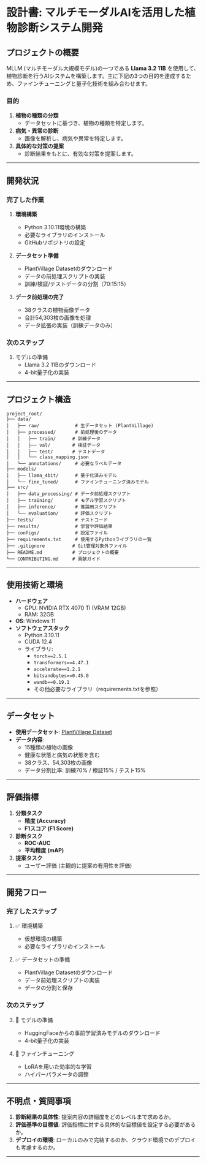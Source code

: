 # **設計書: マルチモーダルAIを活用した植物診断システム開発**

## **プロジェクトの概要**

MLLM (マルチモーダル大規模モデル)の一つである **Llama 3.2 11B** を使用して、植物診断を行うAIシステムを構築します。主に下記の3つの目的を達成するため、ファインチューニングと量子化技術を組み合わせます。

### **目的**
1. **植物の種類の分類**  
   - データセットに基づき、植物の種類を特定します。
2. **病気・異常の診断**  
   - 画像を解析し、病気や異常を特定します。
3. **具体的な対策の提案**  
   - 診断結果をもとに、有効な対策を提案します。

---

## **開発状況**

### **完了した作業**
1. **環境構築**
   - Python 3.10.11環境の構築
   - 必要なライブラリのインストール
   - GitHubリポジトリの設定

2. **データセット準備**
   - PlantVillage Datasetのダウンロード
   - データの前処理スクリプトの実装
   - 訓練/検証/テストデータの分割（70:15:15）

3. **データ前処理の完了**
   - 38クラスの植物画像データ
   - 合計54,303枚の画像を処理
   - データ拡張の実装（訓練データのみ）

### **次のステップ**
1. モデルの準備
   - Llama 3.2 11Bのダウンロード
   - 4-bit量子化の実装

---

## **プロジェクト構造**

```
project_root/
├── data/
│   ├── raw/             # 生データセット (PlantVillage)
│   ├── processed/       # 前処理後のデータ
│   │   ├── train/      # 訓練データ
│   │   ├── val/        # 検証データ
│   │   ├── test/       # テストデータ
│   │   └── class_mapping.json
│   └── annotations/     # 必要なラベルデータ
├── models/
│   ├── llama_4bit/      # 量子化済みモデル
│   └── fine_tuned/      # ファインチューニング済みモデル
├── src/
│   ├── data_processing/ # データ前処理スクリプト
│   ├── training/        # モデル学習スクリプト
│   ├── inference/       # 推論用スクリプト
│   └── evaluation/      # 評価スクリプト
├── tests/               # テストコード
├── results/             # 学習や評価結果
├── configs/             # 設定ファイル
├── requirements.txt     # 使用するPythonライブラリの一覧
├── .gitignore          # Git管理対象外ファイル
├── README.md           # プロジェクトの概要
└── CONTRIBUTING.md     # 貢献ガイド
```

---

## **使用技術と環境**

- **ハードウェア**
  - GPU: NVIDIA RTX 4070 Ti (VRAM 12GB)
  - RAM: 32GB
- **OS**: Windows 11
- **ソフトウェアスタック**
  - Python 3.10.11
  - CUDA 12.4
  - ライブラリ: 
    - `torch==2.5.1`
    - `transformers==4.47.1`
    - `accelerate==1.2.1`
    - `bitsandbytes==0.45.0`
    - `wandb==0.19.1`
    - その他必要なライブラリ（requirements.txtを参照）

---

## **データセット**

- **使用データセット**: [PlantVillage Dataset](https://www.kaggle.com/datasets/abdallahalidev/plantvillage-dataset)
- **データ内容**:
  - 15種類の植物の画像
  - 健康な状態と病気の状態を含む
  - 38クラス、54,303枚の画像
  - データ分割比率: 訓練70% / 検証15% / テスト15%

---

## **評価指標**

1. **分類タスク**
   - **精度 (Accuracy)**
   - **F1スコア (F1 Score)**
2. **診断タスク**
   - **ROC-AUC**
   - **平均精度 (mAP)**
3. **提案タスク**
   - ユーザー評価 (主観的に提案の有用性を評価)

---

## **開発フロー**

### **完了したステップ**
1. ✅ 環境構築
   - 仮想環境の構築
   - 必要なライブラリのインストール

2. ✅ データセットの準備
   - PlantVillage Datasetのダウンロード
   - データ前処理スクリプトの実装
   - データの分割と保存

### **次のステップ**
3. 🔄 モデルの準備
   - HuggingFaceからの事前学習済みモデルのダウンロード
   - 4-bit量子化の実装

4. 📝 ファインチューニング
   - LoRAを用いた効率的な学習
   - ハイパーパラメータの調整

---

## **不明点・質問事項**

1. **診断結果の具体性**: 提案内容の詳細度をどのレベルまで求めるか。
2. **評価基準の目標値**: 評価指標に対する具体的な目標値を設定する必要があるか。
3. **デプロイの環境**: ローカルのみで完結するのか、クラウド環境でのデプロイも考慮するのか。

---

